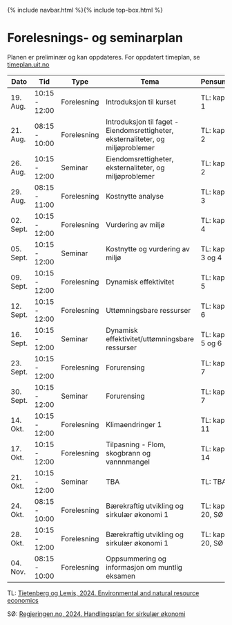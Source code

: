 {% include navbar.html %}{% include top-box.html %}
# Forelesnings- og seminarplan  
Planen er preliminær og kan oppdateres. For oppdatert timeplan, se [timeplan.uit.no](https://tp.educloud.no/uit/app/schedule?semester=25h&scheduleType=course&filterOpen=true&summary=true&tab=calendar&course=SOK-2302%C2%A41)


| Dato           | Tid            | Type            | Tema                              | Pensum              |
|----------------|----------------|-----------------|-----------------------------------|--------------------|
|19. Aug.        |  10:15 - 12:00 |Forelesning     | Introduksjon til kurset           |TL: kap 1           |
|21. Aug.        |  08:15 - 10:00 |Forelesning      | Introduksjon til faget - Eiendomsrettigheter, eksternaliteter, og miljøproblemer|TL: kap 2       |
|26. Aug.        |  10:15 - 12:00 |Seminar          | Eiendomsrettigheter, eksternaliteter, og miljøproblemer |TL: kap 2      |
|29. Aug.        |  08:15 - 11:00 |Forelesning      | Kostnytte analyse       |TL: kap 3    |
|02. Sept.        |  10:15 - 12:00 |Forelesning          | Vurdering av miljø       |TL: kap 4    |
|05. Sept.        |  10:15 - 12:00 |Seminar     | Kostnytte og vurdering av miljø       |TL: kap 3 og 4    |
|09. Sept.         |  10:15 - 12:00 |Forelesning      | Dynamisk effektivitet      |TL: kap 5    |
|12. Sept.         |  10:15 - 12:00 |Forelesning      | Uttømningsbare ressurser       |TL: kap 6    |
|16. Sept.         |  10:15 - 12:00 |Seminar     | Dynamisk effektivitet/uttømningsbare ressurser     |TL: kap 5 og 6    |
|23. Sept.         |  10:15 - 12:00 |Forelesning      | Forurensing       |TL: kap 7    |
|30. Sept.        |  10:15 - 12:00 |Seminar      | Forurensing       |TL: kap 7    |
|14. Okt.        |  10:15 - 12:00 |Forelesning      | Klimaendringer 1      |TL: kap 11    |
|17. Okt.        |  10:15 - 12:00 |Forelesning      | Tilpasning - Flom, skogbrann og vannnmangel       |TL: kap 14    |
|21. Okt.         |  10:15 - 12:00 |Seminar     | TBA      |TL: TBA    |
|24. Okt.         |  08:15 - 10:00 |Forelesning      | Bærekraftig utvikling og sirkulær økonomi 1      |TL: kap 20, SØ    |
|28. Okt.        |  10:15 - 12:00 |Forelesning      | Bærekraftig utvikling og sirkulær økonomi 1       |TL: kap 20, SØ    |
|04. Nov.        |  08:15 - 10:00 |Forelesning      | Oppsummering og informasjon om muntlig eksamen     |   |


TL: [Tietenberg og Lewis, 2024. Environmental and natural resource economics](https://www.routledge.com/Environmental-and-Natural-Resource-Economics/Tietenberg-Lewis/p/book/9781032101187?srsltid=AfmBOoqTm8zHLi-obfboJLbkDYJSxAmGP1sRMA-Rj7USDkdG3H0PCW8q)

SØ: [Regjeringen.no, 2024. Handlingsplan for sirkulær økonomi](https://www.regjeringen.no/no/dokumenter/handlingsplan-for-en-sirkular-okonomi/id3029477/)

